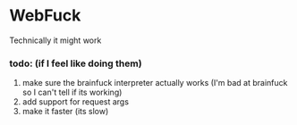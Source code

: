 # WebFuck
Technically it might work

### todo: (if I feel like doing them)
1. make sure the brainfuck interpreter actually works (I'm bad at brainfuck so I can't tell if its working)
2. add support for request args
3. make it faster (its slow)
